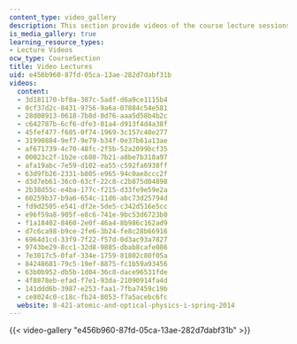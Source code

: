 ```yaml
---
content_type: video_gallery
description: This section provide videos of the course lecture sessions.
is_media_gallery: true
learning_resource_types:
- Lecture Videos
ocw_type: CourseSection
title: Video Lectures
uid: e456b960-87fd-05ca-13ae-282d7dabf31b
videos:
  content:
  - 3d181170-bf0a-387c-5adf-d6a9ce1115b4
  - 0cf37d2c-8431-9756-9a6a-07884c54e581
  - 28d08913-0618-7b8d-8d76-aaa5d58b4b2c
  - c642787b-6cf6-dfe3-01a4-d913f4d4a38f
  - 45fef477-f605-0f74-1969-3c157c40e277
  - 31990884-9ef7-9e79-b34f-0e37b61a13ae
  - af671739-4c70-48fc-2f5b-52a2099bcf35
  - 00023c2f-1b2e-c680-7b21-a8be7b318a97
  - afa19abc-7e59-d102-ea55-c592fa6938ff
  - 63d9fb26-2331-b805-e965-94c0ae8ccc2f
  - d3d7eb61-36c0-63cf-22c8-c2b875d04898
  - 2b38d55c-e4ba-177c-f215-d33fe9e59e2a
  - 60259b37-b9a6-654c-11d6-abc73d25794d
  - fd9d2505-e541-df2e-5de5-c342d516e5cc
  - e96f59a8-905f-e8c6-741e-9bc53d6723b0
  - f1a18402-8460-2e0f-46a4-8b986c162ad9
  - d7c6ca98-b9ce-2fe6-3b24-fe8c28b66916
  - 6964d1cd-33f9-7f22-f57d-0d3ac93a7827
  - 9743be29-8cc1-32d8-9885-dbab8cafe086
  - 7e3017c5-0faf-334e-1759-81802c80f05a
  - 84248681-79c5-19ef-8875-fc1b59a93456
  - 63b0b952-db5b-1d04-36c8-dace96531fde
  - 4f8878eb-efad-f7e1-93da-21090914fa4d
  - 141ddd6b-3987-e253-faa1-7fba7459c19b
  - ce8024c0-c18c-fb24-8053-f7a5acebc6fc
  website: 8-421-atomic-and-optical-physics-i-spring-2014
---
```



{{< video-gallery "e456b960-87fd-05ca-13ae-282d7dabf31b" >}}

